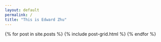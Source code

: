 ```yaml
---
layout: default
permalink: /
title: "This is Edward Zhu"
---
```


<div class="tiles">
{% for post in site.posts %}
	{% include post-grid.html %}
{% endfor %}
</div><!-- /.tiles -->